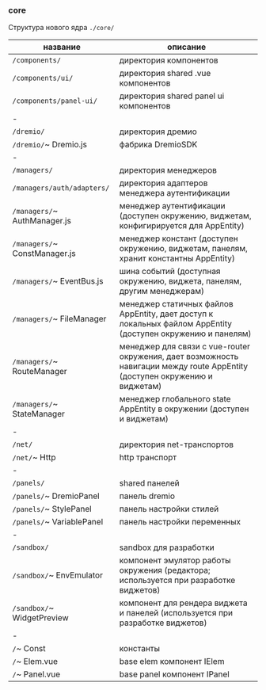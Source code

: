 ### core

Структура нового ядра `./core/`

| название                      | описание                                                                                                                    |
| ----------------------------- | --------------------------------------------------------------------------------------------------------------------------- |
| `/components/`                | директория компонентов                                                                                                      |
| `/components/ui/`             | директория shared .vue компонентов                                                                                          |
| `/components/panel-ui/`       | директория shared panel ui компонентов                                                                                      |
| -                             |                                                                                                                             |
| `/dremio/`                    | директория дремио                                                                                                           |
| `/dremio/`~ Dremio.js         | фабрика DremioSDK                                                                                                           |
| -                             |                                                                                                                             |
| `/managers/`                  | директория менеджеров                                                                                                       |
| `/managers/auth/adapters/`    | директория адаптеров менеджера аутентификации                                                                               |
| `/managers/`~ AuthManager.js  | менеджер аутентификации (доступен окружению, виджетам, конфигирируется для AppEntity)                                       |
| `/managers/`~ ConstManager.js | менеджер констант (доступен окружению, виджетам, панелям, хранит константны AppEntity)                                      |
| `/managers/`~ EventBus.js     | шина событий (доступная окружению, виджета, панелям, другим менеджерам)                                                     |
| `/managers/`~ FileManager     | менеджер статичных файлов AppEntity, дает доступ к локальных файлом AppEntity (доступен окружению и панелям)                |
| `/managers/`~ RouteManager    | менеджер для связи с vue-router окружения, дает возможность навигации между route AppEntity (доступен окружению и виджетам) |
| `/managers/`~ StateManager    | менеджер глобального state AppEntity в окружении (доступен и виджетам)                                                      |
| -                             |                                                                                                                             |
| `/net/`                       | директория net-транспортов                                                                                                  |
| `/net/`~ Http                 | http транспорт                                                                                                              |
| -                             |                                                                                                                             |
| `/panels/`                    | shared панелей                                                                                                              |
| `/panels/`~ DremioPanel       | панель dremio                                                                                                               |
| `/panels/`~ StylePanel        | панель настройки стилей                                                                                                     |
| `/panels/`~ VariablePanel     | панель настройки переменных                                                                                                 |
| -                             |                                                                                                                             |
| `/sandbox/`                   | sandbox для разработки                                                                                                      |
| `/sandbox/`~ EnvEmulator      | компонент эмулятор работы окружения (редактора; используется при разработке виджетов)                                       |
| `/sandbox/`~ WidgetPreview    | компонент для рендера виджета и панелей (используется при разработке виджетов)                                              |
| -                             |                                                                                                                             |
| `/`~ Const                    | константы                                                                                                                   |
| `/`~ Elem.vue                 | base elem компонент IElem                                                                                                   |
| `/`~ Panel.vue                | base panel компонент IPanel                                                                                                 |
